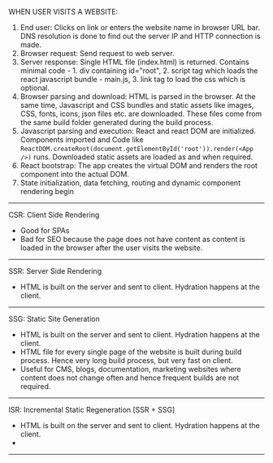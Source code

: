 WHEN USER VISITS A WEBSITE:

1. End user: Clicks on link or enters the website name in browser URL bar. DNS resolution is done to find out the server IP and HTTP connection is made.
2. Browser request: Send request to web server.
3. Server response: Single HTML file (index.html) is returned. Contains minimal code - 1. div containing id="root", 2. script tag which loads the react javascript bundle - main.js, 3. link tag to load the css which is optional.
4. Browser parsing and download: HTML is parsed in the browser. At the same time, Javascript and CSS bundles and static assets like images, CSS, fonts, icons, json files etc. are downloaded. These files come from the same build folder generated during the build process.
5. Javascript parsing and execution: React and react DOM are initialized. Components imported and Code like `ReactDOM.createRoot(document.getElementById('root')).render(<App />)` runs. Downloaded static assets are loaded as and when required.
6. React bootstrap: The app creates the virtual DOM and renders the root component into the actual DOM.
7. State initialization, data fetching, routing and dynamic component rendering begin

---

CSR: Client Side Rendering

- Good for SPAs
- Bad for SEO because the page does not have content as content is loaded in the browser after the user visits the website.

---

SSR: Server Side Rendering

- HTML is built on the server and sent to client. Hydration happens at the client.

---

SSG: Static Site Generation

- HTML is built on the server and sent to client. Hydration happens at the client.
- HTML file for every single page of the website is built during build process. Hence very long build process, but very fast on client.
- Useful for CMS, blogs, documentation, marketing websites where content does not change often and hence frequent builds are not required.

---

ISR: Incremental Static Regeneration [SSR + SSG]

- HTML is built on the server and sent to client. Hydration happens at the client.
-

---
